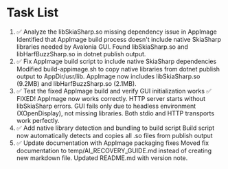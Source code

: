 # Task List

1. ✅ Analyze the libSkiaSharp.so missing dependency issue in AppImage
Identified that AppImage build process doesn't include native SkiaSharp libraries needed by Avalonia GUI. Found libSkiaSharp.so and libHarfBuzzSharp.so in dotnet publish output.
2. ✅ Fix AppImage build script to include native SkiaSharp dependencies
Modified build-appimage.sh to copy native libraries from dotnet publish output to AppDir/usr/lib. AppImage now includes libSkiaSharp.so (9.2MB) and libHarfBuzzSharp.so (2.1MB).
3. ✅ Test the fixed AppImage build and verify GUI initialization works
✅ FIXED! AppImage now works correctly. HTTP server starts without libSkiaSharp errors. GUI fails only due to headless environment (XOpenDisplay), not missing libraries. Both stdio and HTTP transports work perfectly.
4. ✅ Add native library detection and bundling to build script
Build script now automatically detects and copies all .so files from publish output
5. ✅ Update documentation with AppImage packaging fixes
Moved fix documentation to temp/AI_RECOVERY_GUIDE.md instead of creating new markdown file. Updated README.md with version note.

